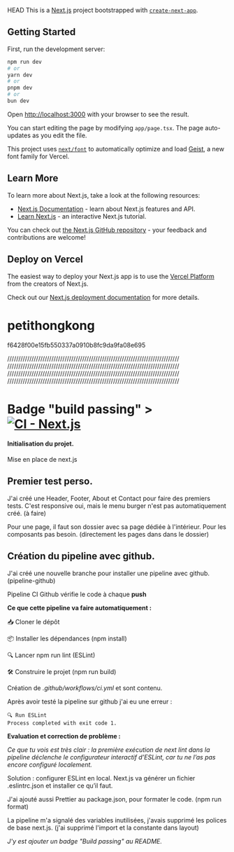HEAD
This is a [Next.js](https://nextjs.org) project bootstrapped with [`create-next-app`](https://nextjs.org/docs/app/api-reference/cli/create-next-app).

## Getting Started

First, run the development server:

```bash
npm run dev
# or
yarn dev
# or
pnpm dev
# or
bun dev
```

Open [http://localhost:3000](http://localhost:3000) with your browser to see the result.

You can start editing the page by modifying `app/page.tsx`. The page auto-updates as you edit the file.

This project uses [`next/font`](https://nextjs.org/docs/app/building-your-application/optimizing/fonts) to automatically optimize and load [Geist](https://vercel.com/font), a new font family for Vercel.

## Learn More

To learn more about Next.js, take a look at the following resources:

- [Next.js Documentation](https://nextjs.org/docs) - learn about Next.js features and API.
- [Learn Next.js](https://nextjs.org/learn) - an interactive Next.js tutorial.

You can check out [the Next.js GitHub repository](https://github.com/vercel/next.js) - your feedback and contributions are welcome!

## Deploy on Vercel

The easiest way to deploy your Next.js app is to use the [Vercel Platform](https://vercel.com/new?utm_medium=default-template&filter=next.js&utm_source=create-next-app&utm_campaign=create-next-app-readme) from the creators of Next.js.

Check out our [Next.js deployment documentation](https://nextjs.org/docs/app/building-your-application/deploying) for more details.

# petithongkong
 f6428f00e15fb550337a0910b8fc9da9fa08e695


//////////////////////////////////////////////////////////////////////////////
//////////////////////////////////////////////////////////////////////////////
//////////////////////////////////////////////////////////////////////////////
//////////////////////////////////////////////////////////////////////////////

 # **Badge "build passing" >** [![CI - Next.js](https://github.com/lRaffou/petithongkong/actions/workflows/ci.yml/badge.svg)](https://github.com/lRaffou/petithongkong/actions)

#### Initialisation du projet.

Mise en place de next.js

## Premier test perso.

J'ai créé une Header, Footer, About et Contact pour faire des premiers tests. C'est responsive oui, mais le menu burger n'est pas automatiquement créé. (à faire)

Pour une page, il faut son dossier avec sa page dédiée à l'intérieur. Pour les composants pas besoin. (directement les pages dans dans le dossier)

## Création du pipeline avec github.

J'ai créé une nouvelle branche pour installer une pipeline avec github. (pipeline-github)

Pipeline CI Github vérifie le code à chaque **push**

**Ce que cette pipeline va faire automatiquement :**

📥 Cloner le dépôt

📦 Installer les dépendances (npm install)

🔍 Lancer npm run lint (ESLint)

🛠️ Construire le projet (npm run build)

Création de *.github/workflows/ci.yml* et sont contenu.

Après avoir testé la pipeline sur github j'ai eu une erreur :

    🔍 Run ESLint
    Process completed with exit code 1.

**Evaluation et correction de problème :**

*Ce que tu vois est très clair : la première exécution de next lint dans la pipeline déclenche le configurateur interactif d’ESLint, car tu ne l’as pas encore configuré localement.*

Solution : configurer ESLint en local.
    Next.js va générer un fichier .eslintrc.json et installer ce qu’il faut.

J'ai ajouté aussi Prettier au package.json, pour formater le code. (npm run format)

La pipeline m'a signalé des variables inutilisées, j'avais supprimé les polices de base next.js. (j'ai supprimé l'import et la constante dans layout)

*J'y est ajouter un badge "Build passing" au README.*